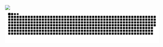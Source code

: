 <a href="https://github.com/jasiene/jasiene">
  <img align="center" src="https://github-readme-stats.vercel.app/api/?username=jasiene&count_private=true&show_icons=true&theme=dracula" />
</a>

<img align="center" src="https://raw.githubusercontent.com/jasiene/jasiene/output/github-contribution-grid-snake.svg" />
